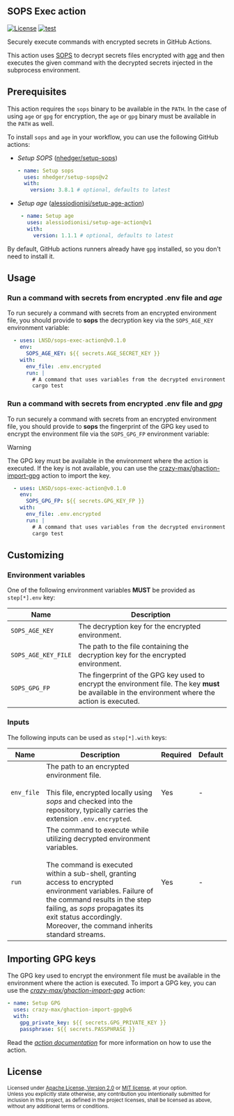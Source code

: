 SOPS Exec action
----------------

[![License](https://img.shields.io/badge/License-MIT%20OR%20Apache%202.0-blue.svg)](#license)
[![test](https://github.com/LNSD/sops-exec-action/actions/workflows/test.yaml/badge.svg)](https://github.com/LNSD/sops-exec-action/actions/workflows/test.yaml)

Securely execute commands with encrypted secrets in GitHub Actions.

This action uses [SOPS](https://getsops.io/) to decrypt secrets files encrypted with [age](https://age-encryption.org/)
and then executes the given command with the decrypted secrets injected in the subprocess environment.

## Prerequisites

This action requires the `sops` binary to be available in the `PATH`. In the case of using `age` or `gpg` for 
encryption, the `age` or `gpg` binary must be available in the `PATH` as well.

To install `sops` and `age` in your workflow, you can use the following GitHub actions:

- _Setup SOPS_ ([nhedger/setup-sops](https://github.com/marketplace/actions/setup-sops))

  ```yaml
  - name: Setup sops
    uses: nhedger/setup-sops@v2
    with:
      version: 3.8.1 # optional, defaults to latest
  ```

- _Setup age_ ([alessiodionisi/setup-age-action](https://github.com/marketplace/actions/setup-age))

   ```yaml
    - name: Setup age
      uses: alessiodionisi/setup-age-action@v1
      with:
        version: 1.1.1 # optional, defaults to latest
    ```

By default, GitHub actions runners already have `gpg` installed, so you don't need to install it.


## Usage

### Run a command with secrets from encrypted .env file and _age_

To run securely a command with secrets from an encrypted environment file, you should provide
to **sops** the decryption key via the `SOPS_AGE_KEY` environment variable:

```yaml
  - uses: LNSD/sops-exec-action@v0.1.0
    env:
      SOPS_AGE_KEY: ${{ secrets.AGE_SECRET_KEY }}
    with:
      env_file: .env.encrypted
      run: |
        # A command that uses variables from the decrypted environment file (e.g., cargo test)
        cargo test
```

### Run a command with secrets from encrypted .env file and _gpg_

To run securely a command with secrets from an encrypted environment file, you should provide
to **sops** the fingerprint of the GPG key used to encrypt the environment file via the `SOPS_GPG_FP` 
environment variable:

> [!Warning]
> The GPG key must be available in the environment where the action is executed. If the key is not
> available, you can use the [crazy-max/ghaction-import-gpg](https://github.com/marketplace/actions/import-gpg) 
> action to import the key.

```yaml
  - uses: LNSD/sops-exec-action@v0.1.0
    env:
      SOPS_GPG_FP: ${{ secrets.GPG_KEY_FP }}
    with:
      env_file: .env.encrypted
      run: |
        # A command that uses variables from the decrypted environment file (e.g., cargo test)
        cargo test
```

## Customizing

### Environment variables

One of the following environment variables **MUST** be provided as `step[*].env` key:

| Name                | Description                                                                                                                                         |
|---------------------|-----------------------------------------------------------------------------------------------------------------------------------------------------|
| `SOPS_AGE_KEY`      | The decryption key for the encrypted environment.                                                                                                   |
| `SOPS_AGE_KEY_FILE` | The path to the file containing the decryption key for the encrypted environment.                                                                   |
| `SOPS_GPG_FP`       | The fingerprint of the GPG key used to encrypt the environment file. The key **must** be available in the environment where the action is executed. |

### Inputs

The following inputs can be used as `step[*].with` keys:

| Name       | Description                                                                                                                                                                                                                                                                                                                             | Required | Default |
|------------|-----------------------------------------------------------------------------------------------------------------------------------------------------------------------------------------------------------------------------------------------------------------------------------------------------------------------------------------|----------|---------|
| `env_file` | The path to an encrypted environment file.<br/><br/> This file, encrypted locally using _sops_ and checked into the repository, typically carries the extension `.env.encrypted`.                                                                                                                                                       | Yes      | -       |
| `run`      | The command to execute while utilizing decrypted environment variables.<br/><br/>The command is executed within a sub-shell, granting access to encrypted environment variables. Failure of the command results in the step failing, as _sops_ propagates its exit status accordingly. Moreover, the command inherits standard streams. | Yes      | -       |


## Importing GPG keys

The GPG key used to encrypt the environment file must be available in the environment where the action is executed. To 
import a GPG key, you can use the _[crazy-max/ghaction-import-gpg](https://github.com/marketplace/actions/import-gpg)_
action:

```yaml
- name: Setup GPG
  uses: crazy-max/ghaction-import-gpg@v6
  with:
    gpg_private_key: ${{ secrets.GPG_PRIVATE_KEY }}
    passphrase: ${{ secrets.PASSPHRASE }}
```

Read the _[action documentation](https://github.com/marketplace/actions/import-gpg)_ for more information on 
how to use the action.


## License

<sup>
Licensed under <a href="LICENSE-APACHE">Apache License, Version 2.0</a> or <a href="LICENSE-MIT">MIT license</a>, at your option.
</sup>

<br>

<sub>
Unless you explicitly state otherwise, any contribution you intentionally submitted for inclusion in this project,
as defined in the project licenses, shall be licensed as above, without any additional terms or conditions.
</sub>
